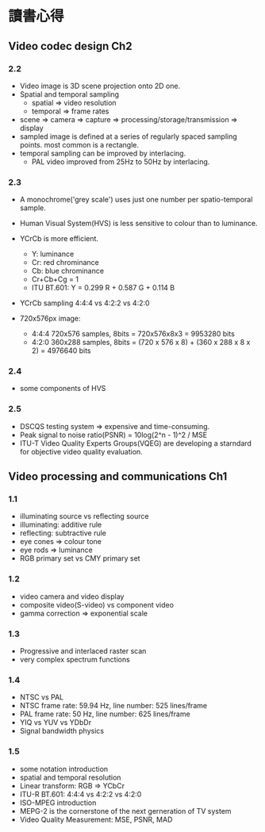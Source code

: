 # 讀書心得
## Video codec design Ch2
### 2.2
* Video image is 3D scene projection onto 2D one.
* Spatial and temporal sampling
    * spatial => video resolution
    * temporal => frame rates
* scene => camera => capture => processing/storage/transmission => display
* sampled image is defined at a series of regularly spaced sampling points. most common is a rectangle.
* temporal sampling can be improved by interlacing.
    * PAL video improved from 25Hz to 50Hz by interlacing.

### 2.3
* A monochrome('grey scale') uses just one number per spatio-temporal sample.
* Human Visual System(HVS) is less sensitive to colour than to luminance.
* YCrCb is more efficient.
    * Y: luminance
    * Cr: red chrominance
    * Cb: blue chrominance
    * Cr+Cb+Cg = 1
    * ITU BT.601: Y = 0.299 R + 0.587 G + 0.114 B

* YCrCb sampling 4:4:4 vs 4:2:2 vs 4:2:0
* 720x576px image:
    * 4:4:4 720x576 samples, 8bits = 720x576x8x3 = 9953280 bits
    * 4:2:0 360x288 samples, 8bits = (720 x 576 x 8) + (360 x 288 x 8 x 2) = 4976640 bits

### 2.4
* some components of HVS

### 2.5
* DSCQS testing system => expensive and time-consuming.
* Peak signal to noise ratio(PSNR) = 10log(2^n - 1)^2 / MSE
* ITU-T Video Quality Experts Groups(VQEG) are developing a starndard for objective video quality evaluation.

## Video processing and communications Ch1
### 1.1
* illuminating source vs reflecting source
* illuminating: additive rule
* reflecting: subtractive rule
* eye cones => colour tone
* eye rods => luminance
* RGB primary set vs CMY primary set

### 1.2
* video camera and video display
* composite video(S-video) vs component video
* gamma correction => exponential scale

### 1.3
* Progressive and interlaced raster scan
* very complex spectrum functions

### 1.4
* NTSC vs PAL
* NTSC frame rate: 59.94 Hz, line number: 525 lines/frame
* PAL frame rate: 50 Hz, line number: 625 lines/frame
* YIQ vs YUV vs YDbDr
* Signal bandwidth physics

### 1.5
* some notation introduction
* spatial and temporal resolution
* Linear transform: RGB => YCbCr
* ITU-R BT.601: 4:4:4 vs 4:2:2 vs 4:2:0
* ISO-MPEG introduction
* MEPG-2 is the cornerstone of the next gerneration of TV system
* Video Quality Measurement: MSE, PSNR, MAD
